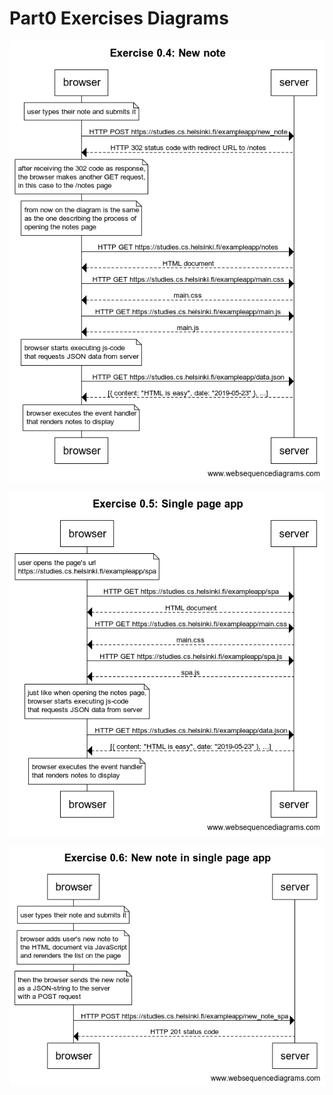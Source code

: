 # Part0 Exercises Diagrams

![Exercise 0.4 Diagram](https://github.com/marcelofmdev/Helsinki-Full-Stack-Course/blob/main/part0/Exercise%200-4_%20New%20note.png)

![Exercise 0.5 Diagram](https://github.com/marcelofmdev/Helsinki-Full-Stack-Course/blob/main/part0/Exercise%200-5_%20Single%20page%20app.png)

![Exercise 0.6 Diagram](https://github.com/marcelofmdev/Helsinki-Full-Stack-Course/blob/main/part0/Exercise%200-6_%20New%20note%20in%20single%20page%20app.png)
